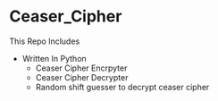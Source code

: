 # Ceaser_Cipher

This Repo Includes
- Written In Python
  - Ceaser Cipher Encrpyter
  - Ceaser Cipher Decrypter
  - Random shift guesser to decrypt ceaser cipher
  
